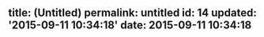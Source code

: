 title: (Untitled)
permalink: untitled
id: 14
updated: '2015-09-11 10:34:18'
date: 2015-09-11 10:34:18
---
